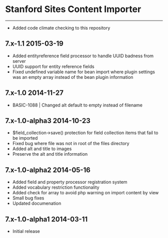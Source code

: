 # Stanford Sites Content Importer
-------------------------------------------
- Added code climate checking to this repository

7.x-1.1 2015-03-19
--------------------------
- Added entityreference field processor to handle UUID badness from server
- UUID support for entity reference fields
- Fixed undefined variable name for bean import where plugin settings was an empty array instead of the bean plugin information

7.x-1.0 2014-11-27
-------------------------
- BASIC-1088 | Changed alt default to empty instead of filename

7.x-1.0-alpha3 2014-10-23
-------------------------
- $field_collection->save() protection for field collection items that fail to be imported
- Fixed bug where file was not in root of the files directory
- Added alt and title to images
- Preserve the alt and title information

7.x-1.0-alpha2 2014-05-16
-------------------------------------------
- Added field and property processor registration system
- Added vocabulary restriction functionality
- Added check for array to avoid php warning on import content by view
- Small bug fixes
- Updated documenation


7.x-1.0-alpha1  2014-03-11
-------------------------------------------
- Initial release
